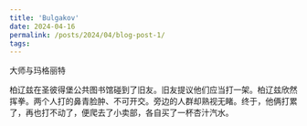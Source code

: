 ```yaml
---
title: 'Bulgakov'
date: 2024-04-16
permalink: /posts/2024/04/blog-post-1/
tags:
---
```


大师与玛格丽特

柏辽兹在圣彼得堡公共图书馆碰到了旧友。旧友提议他们应当打一架。柏辽兹欣然挥拳。两个人打的鼻青脸肿、不可开交。旁边的人群却熟视无睹。终于，他俩打累了，再也打不动了，便爬去了小卖部，各自买了一杯杏汁汽水。
